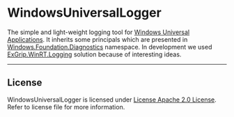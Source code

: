 WindowsUniversalLogger
======================

The simple and light-weight logging tool for <a href="http://msdn.microsoft.com/en-us/library/windows/apps/dn609832.aspx" target="_blank">Windows Universal Applications</a>. It inherits some principals which are presented in <a href="http://msdn.microsoft.com/en-us/library/windows/apps/xaml/windows.foundation.diagnostics.aspx" target="_blank">Windows.Foundation.Diagnostics</a> namespace. In development we used <a href="https://github.com/Injac/ExGrip.WinRT.Logging" target="_blank">ExGrip.WinRT.Logging</a> solution because of interesting ideas.

-------------------------------------------------

License
---------
WindowsUniversalLogger is licensed under <a href="#" target="http://www.apache.org/licenses/LICENSE-2.0" >License Apache 2.0 License</a>. Refer to license file for more information.
